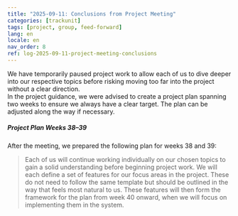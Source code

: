 ```yaml
---
title: "2025-09-11: Conclusions from Project Meeting"
categories: [trackunit]
tags: [project, group, feed-forward]
lang: en
locale: en
nav_order: 8
ref: log-2025-09-11-project-meeting-conclusions
---
```

We have temporarily paused project work to allow each of us to dive deeper into our respective topics before risking moving too far into the project without a clear direction.  
In the project guidance, we were advised to create a project plan spanning two weeks to ensure we always have a clear target. The plan can be adjusted along the way if necessary.  

##### Project Plan Weeks 38–39
After the meeting, we prepared the following plan for weeks 38 and 39:
> Each of us will continue working individually on our chosen topics to gain a solid understanding before beginning project work. We will each define a set of features for our focus areas in the project. These do not need to follow the same template but should be outlined in the way that feels most natural to us. These features will then form the framework for the plan from week 40 onward, when we will focus on implementing them in the system.